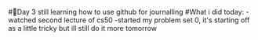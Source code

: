 #📆Day 3
still learning how to use github for journalling 
#What i did today:
-watched second lecture of cs50
-started my problem set 0, it's starting off as a little tricky but ill still do it
more tomorrow 

